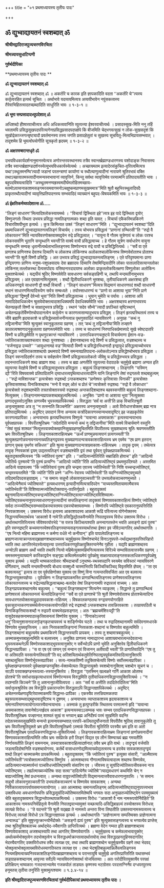 +++
title = "०१ प्रथमाध्यायस्य तृतीयः पादः"

+++


## ॐ द्युभ्वाद्यायतनं स्वशब्दात् ॐ

**श्रीश्रीमद्वादिराजपूज्यचरणविरचिता**

**श्रीमन्न्यायसुधाटिप्पणी**

**गुर्वर्थदीपिका**

**प्रथमाध्यायस्य तृतीयः पादः **

**ॐ द्युभ्वाद्यायतनं स्वशब्दात् ॐ**

ॐ द्युभ्वाद्यायतनं स्वशब्दात् ॐ ॥ अकर्तरि च कारक इति ज्ञापकादिति वदता ‘‘अकर्तरि चे’’त्यस्य कर्तृत्वरहित इत्यर्थ सूचितः । अर्थाभावे यदव्ययमित्यत्र अव्ययीभावेन नपुंसकत्वस्य तैरेवाभिहितत्वादतच्छब्दादिति साधुरिति भावः ॥ १-३-१ ॥

**ॐ भूमा सम्प्रसादादध्युपदेशात् ॐ**

अधिशब्दो हीश्वरवाचीत्यत्र अधि अधिकत्ववानिति व्युत्पत्त्या ईश्वरवाचीत्यर्थः । प्रसादस्सुख-मिति ननु तर्हि भवतामपि प्रसिद्धसुखपदपरित्यागेनाप्रसिद्धप्रसादपदपक्षेपे किं बीजमिति चेद्भगवत्सुखं न लोक-सुखसदृशं किं सुखोद्रेकाज्जगत्सृष्ट्यादौ प्रवर्तमानस्य तस्य जगति प्रसादहेतुतां च सुखस्य सूचयितु-मित्यभिप्रायसम्भवात् । तादृशमेव हि भूमत्वोपयोगीति सूत्रकृतो हृदयम् ॥ १-३-२ ॥

**ॐ अक्षरमम्बरान्तधृते ॐ**

उभयविधकार्यदर्शनानुमानस्येत्यत्र अणोरन्तरवस्थानस्य तत्रैव स्वान्तर्ब्रह्माण्डधारणस्य यशोदाङ्क निवासस्य तत्रैव स्वान्तर्ब्रह्माण्डदर्शनस्येत्युभयविधकार्यस्येत्यर्थः । अच्छायमतम इत्यादेरसंकुचित-वृत्तित्वमित्यत्र यथा‘ऽस्थूलमनण्वि’त्यादौ जडानां परतन्त्राणां कार्याणां च स्थौल्याणुत्वादीनां नारायणे श्रुतिरभावं वक्ति तथाऽच्छायातमस्त्वादीनामन्यस्वभावानां व्यावृत्तिर्न, किन्तु सर्वथा व्यावृत्तिमेव परमात्मनि प्रतिपादयतीति भावः । बहुपदविषयत्वादिति ‘‘अस्थूलमनण्वह्रस्वमदीर्घमलोहितमच्छाय-मतमोऽवाय्वनाकाशमसङ्गमरसमवागमनोऽचक्षुष्कमप्राणमसुखममात्र’’मिति श्रुतौ बहुभिरस्थूलादिपदैः प्राकृतस्थौल्यादीनां व्यावृत्तिप्रतिपादनस्य सम्भवादिदं व्याख्यानं बहुपद-विषयकमिति भावः ॥ १-३-३ ॥

**ॐ ईक्षतिकर्मव्यपदेशात्स ॐ…..**

‘‘लिङ्गं साधारण’’मित्यादिश्लोकस्यायमर्थः । ‘‘विचार्या द्विस्थिता इहे’’त्यत्र इह पादे द्विस्थिता द्वयोर् विष्णुजगतोः स्थिता उभयत्र प्रसिद्धा नामलिङ्गात्मकाः शब्दा इति यावत् । विचार्या एकैकस्मिन्नकिरणे विचारविषयीभूता इत्यर्थः । कुत्र किमित्यत उक्तं ‘‘लिङ्गं साधारण’’मिति । ‘‘द्युभ्वाद्यायतनं स्वशब्दा’’दिति प्रथमाधिकरणे द्युभ्वाद्यायतनत्वलिङ्गं विचार्यम् । तस्य चोभयत्र प्रसिद्धत्वं ‘‘प्राणानां ग्रन्थिरसी’’ति ‘‘रुद्रो वै लोकायतन’’मिति न्यायविवरणोक्तवाक्यद्वयेन रुद्रे प्रसिद्धत्वात् । ‘‘वायुना वै गौतम सूत्रेणायं च लोकः परश्च लोकस्सर्वाणि भूतानि सन्दृब्धानि भवन्ती’ति वाक्ये वायौ प्रसिद्धत्वाच्च । हे गौतम सूत्रेण सर्वाधारेण वायुना सन्दृब्धानि सम्यक् धृतानीत्यर्थलाभाल्लिङ्गस्य विष्णोरन्यत्र रुद्रे वायौ च प्रसिद्धिरित्यर्थः । ‘‘सर्वे वा एते प्राणाश्च प्राणिनश्च देवाश्च दिव्यानि च लोकाश्च लोकिनश्च अलोकाश्चालोकिनश्च विष्णावेवोताश्च प्रोताश्च भवन्ती’’ति श्रुतौ विष्णौ प्रसिद्धिः । अत उभयत्र प्रसिद्धं द्युभ्वाद्यायतनत्वलिङ्गम् । एते परिदृश्यमानाः प्राणा इन्द्रियगणाः प्राणिनः मनुष्य-पशुपक्ष्यादयः देवा ब्रह्मादयः दिव्यानि तेषामिन्द्रियादीनि लोकाः पातालादिसत्यान्तलोका लोकिनस् तल्लोकस्था दैत्यसर्पादयः वसिष्ठनारदादयश्च अलोकाः प्राकृतलोकविलक्षणा विष्णुलोका अलोकिनः मुक्ताश्चेत्यर्थः । यद्यपीयं श्रुतिर् विष्णावेवेति सावधारणा सर्वसङ्ग्रहिणी च, तथापि मन्दमतीनामुभयत्र प्रसिद्धत्वम् । अत एवाज्ञानामित्युक्तम् । शब्दौ द्वितीयाधिकरणे भूमशब्दः, तृतीयाधिकरणे अक्षरशब्द इति अधिकरणद्वये साधारणौ द्वौ शब्दौ विचार्यौ । ‘‘लिङ्गं साधारण’’मित्यत्र विद्यमानं साधारणपदं शब्दौ साधारणौ स्थानं साधारणमित्यादिरूपेण सर्वत्र सम्बध्यते । तयोस्साधारण्यं च ‘‘प्राणो वा आशाया भूया’’निति प्राणे प्रसिद्धत्वा‘‘द्विष्णुर्वै देवेभ्यो भूया’’निति विष्णौ प्रसिद्धत्वाच्च । भूयान् भूमेति च पर्यायः । आशाया अपि नामादिदेवाधिकत्वेन श्रुतावेवोक्तत्वादाशाधिक्यमपि देवाधिक्यमेवेति भावः । अक्षरशब्दस्य क्षरणाभावस्य चेतनप्रकृतौ विष्णौ च साक्षादुभयत्र प्रसिद्धिः । स्थानं ‘सदेव सौम्ये’’त्यादौ प्रपञ्चितं सृष्टिस्थानं, अचेतनप्रकृतेर्विष्णोश्चोपादानत्वेन कर्तृत्वेन च कारणत्वसाम्यादुभयत्र प्रसिद्धम् । लिङ्गं हृत्पद्मस्थितत्वं तस्य च जीवे ब्रह्मणि हृदयाकाशे च प्रसिद्धेस्सार्वजनीनत्वान्न पृथगुपपादितं न्यायविवरणे । अनुग्रहः ‘‘कथं नु तद्विजानीया’’मिति श्रुत्युक्तं स्वानुकूलतया ग्रहणम् । तत् ‘कथं तु तद्विजानीया’मिति तज्ज्ञाने कातरत्वश्रवणादनुकूलतया ग्रहणरूपमेवेति भावः । तस्य च साधारण्यं निरुपाधिकप्रेमास्पदे सुखे स्वेष्टदातरि विष्णौ च प्रसिद्धमेवेति न पृथगुपक्रान्तं न्यायविवरणे । उत्तराधिकरणचतुष्टये विचार्यमाणा ईशान-वज्र-ज्योतिराकाशाख्याश्चत्वार शब्दाः पुनश्शब्दाः । ईशानशब्दस्य रुद्रे विष्णौ च प्रसिद्धत्वात्, वज्रशब्दस्य च ‘‘वर्जनाद्वज्र उच्यते’’ ‘‘आयुधानामहं वज्र’’मित्यादौ विष्णौ च प्रसिद्धेरभिधानादौ इन्द्रायुधे प्रसिद्धत्वाच्चोभयत्र प्रसिद्धता ज्योतिराकाशशब्दयोः प्रथमपादे विष्णौ समन्वयप्रतिपादना-ल्लोकतोऽन्यत्र प्रसिद्धेश्चोभयत्र प्रसिद्धता । लिङ्गं स्वप्नादिदर्शनं तस्य च सर्वज्ञत्वेन विष्णौ प्रसिद्धत्वाल्लोकतो जीवेषु च प्रसिद्धेरुभयत्र प्रसिद्धता । तदनन्तराधिकरणे शब्दः ब्राह्मण शब्दः । तस्य च ब्रह्म अणतीति व्युत्पत्त्या वेदपाठके चतुर्मुखे ब्रह्मणा अण्यत इति व्युत्पत्त्या वेदज्ञेये विष्णौ च प्रसिद्धत्वादुभयत्र प्रसिद्धता । बाहुल्यं लिङ्गशब्दानाम् । लिङ्गानि ‘‘यस्मिन् द्यौ’’रिति विषयवाक्ये प्रतिपादितानि द्य्वाधारत्वपृथिव्याधारत्वादीनि यानि लिङ्गानि तेषां रुद्रगतत्वे शब्दबाहुल्यम् । ‘‘रुद्रो माविशान्तक’’ इत्यत्रोक्तः रुद्रशब्दो ऽन्तकशब्दश्च ‘‘प्राणेश्वरः कृत्तिवासाः पिनाकी’’ इत्यत्रोक्तः कृत्तिवासश्शब्दः पिनाकिशब्दश्च ‘‘मनो वै रुद्रम् ओतं च प्रोतं चे’’त्यत्रोक्तो रुद्रशब्दः ‘‘रुद्रो वै लोकाधार’’ इत्यत्रोक्तो रुद्रशब्दश्चेति तत्रतत्रोक्तास्त्रयो रुद्रशब्दा अन्तकादिशब्दाश्च बहवस्सन्तीति बाहुल्यं लिङ्गशब्दाना-मित्युक्तम् । लिङ्गानामन्यप्रापकशब्दबाहुल्यमित्यर्थः । अनुक्तिः ‘‘प्राणो वा आशाया भूया’’नित्युक्तवा प्राणाद्भूयसोऽनुक्तिः प्राणस्यैव भूयस्त्वप्रापिकेत्यर्थः । विरुद्धता ‘सर्वं वा अत्ती’ति प्राक् विचारितश्रुतौ अत्तृत्वमुक्तवा अत्र तु ‘‘न तत्स्नाति किञ्चनेति’’ अक्षरस्य अननृत्वमुच्यते । अतो विरोधात्तत्रोक्तम् ब्रह्म नात्र प्रतिपाद्यमित्यर्थः । अदृष्टिर् उपादानं विना अन्यस्य कर्त्रादिकारणस्यान्यभावादृष्टिर् इह जडप्रकृतेरेव कारणत्वप्रापिका । अन्वयाभावः हृत्पद्मस्थितस्य विष्णुत्वे ‘‘यावान्वा अयमाकाशः’’ इत्यस्यान्वयाभावः पूर्वपक्षप्रापकः । विपरीतश्रुतिभ्रमः ‘‘तदेतदिति मन्यन्ते कथं नु तद्विजानीया’’मिति वाक्ये विचार्यमाणे वस्तुनि ‘‘तेषां सुखं शाश्वत’’मित्युत्तरवाक्योक्तज्ञानिसुखग्रहणमुचितमिति विपरीतस्य सुखशब्दस्य श्रुतिः श्रवणमस्तीति भ्रमः विपरीतश्रुतिभ्रमः । लिङ्गावकाशराहित्यभ्रमः ‘‘ऊर्ध्वं प्राणमुन्नयत्यपानं प्रत्यगस्यती’’ति श्रुत्युक्तप्राणोन्नयनावनयनाख्यलिङ्गद्वयस्य मुख्यप्राणादन्यत्रावकाशराहित्यस्य भ्रम एवमेव ‘‘एष प्राण इतरान् प्राणान् पृथक् पृथगेव सन्निधत्त’’ इति श्रुत्या मुख्यप्राणादन्यत्राछवकाश-राहित्यभ्रमः । तादृक् द्वयम् । तथेत्यत्र तादृक् निरवकाशं द्वयम् उद्यतत्वलिङ्गं वज्रशब्दश्चेति द्वयं तथा पूर्ववत् पूर्वपक्षप्रापकमित्यर्थः । बहुतादृक्तवमित्यस्य ‘‘किं ज्योतिरयं पुरुष’’ इति । ‘‘आदित्यज्योतिरिति सम्राडिति होवाच’’ इति ‘‘आदित्यो ज्योतिर्यः पुरुषस्ये’’ति पुरुषं प्रत्यग्निः ‘‘आदित्यो ज्योति’’रिति आदित्यज्योतिष्ट्वं प्रथममुपदिश्यते । अस्तमित आदित्ये याज्ञवल्क्य ‘‘किं ज्योतिरेवायं पुरुष इति चन्द्रमा एवास्य ज्योतिर्भवती’’ति निशि यच्चन्द्रज्योतिष्ट्वं, चन्द्रमस्यस्तमिते ‘‘किं ज्योति’’रिति प्रश्ने ‘‘अग्नि-रेवास्य ज्योतिर्भवती’’ति यदग्निज्योतिष्ट्वमुच्यते तदिदमादिपदसङ्ग्राह्यम् । ‘‘स समानः सन्नुभौ लोकावनुसञ्चरती’’ति उभयलोकसञ्चरणमुच्यते । ‘‘आदित्येनैवायं ज्योतिषास्ते’’ इत्यवधारणम् इत्यादीनामित्यत्रादिपदेन ‘‘वाच्यस्तमितायामात्मैवास्य ज्योतिर्भवती’’ति विशिष्यात्मज्योतिष्टोक्तयानु-पपत्तिर्गृह्यते । बहुतादृक्तवं बहूनामादित्यज्योतिष्ट्वचन्द्रज्योतिष्ट्वाग्निज्योतिष्ट्वत्वाग्ज्योतिष्ट्वविशिष्यात्म-ज्योतिष्ट्वकथनानुपपत्त्यवधारणानुपत्त्यादीनां सप्तलिङ्गानां तादृक्तवं विष्णाववकाशराहित्यं विष्णोर् ज्योतिष्ट्वे सर्वदा तज्ज्योतिष्ट्वसम्भवादेकस्यास्तमय एकस्योक्तयसम्भवः । विष्णोरपि ज्योतिष्ट्वे एवकारानुपपत्तिरिति निरवकाशत्वम् । उक्तस्य विरोध इत्यस्य आकाशपदस्य आकाशे रूढिं परित्यज्य योगेनोक्तस्य सिद्धान्त्यभिमतार्थस्य ‘आकाशो वै नामे’ति प्रसिद्धिद्योतकवैनामेति निपातद्वयस्य विरोध उक्तस्य विरोधः । अर्थात्तथागतिरित्यस्य जीवेश्वरयोरभेदे ‘‘स यत्तत्र किञ्चित्पश्यति अनन्वागतस्तेन भवति असङ्गो ह्ययं पुरुष’’ इति स्वप्नद्रष्टरि कथ्यमानस्येश्वरलिङ्गस्याप्यसङ्गत्वस्यार्थात्तथा ईश्वर इव जीवेऽप्यागतिर् अर्थात्तथागतिः । ‘‘एष नित्यो महिमा ब्राह्मणस्य न कर्मणा वर्धते नो कनीयान्’’ इति पापालेपलिङ्गस्य च ब्राह्यणजात्याक्रान्तत्वाद्ब्राह्मणशब्दवाच्यस्य चतुर्मुखस्य विष्णोश्चाभेदं विनाऽनुपपत्ते-रर्थाद्यथानुपपत्तिपरिहारो भवति तथा आगतिरभेदस्येत्यावृत्त्या उत्तराधिकरणपूर्वपक्षयुक्तिरप्यनेनैव गृहीता । यद्यपि ब्राह्मणशब्दस्य अन्योऽपि ब्राह्मण अर्थो भवति तथापि नित्यो महिमेत्युक्तमहिमनित्यत्वस्य विरिञ्चे सम्भावितत्वात्तस्यैव ग्रहणम् । समस्तमनुव्याख्याने कारिकाद्वयेन सङ्गृह्य कथितमेतत्प्रमेयं पूर्वपक्षेषु साक्षात्पादसङ्गतसकलाधिकरणपूर्वपक्षेषु युक्तय इत्यर्थः । यद्यपि भाष्यकाराग्रेसरः श्रीमदाचार्यो ऽनुभाष्य-स्थस्वपदानि स्वयमेव सविस्तरं न्यायविवरणे वर्णितवान्, तथापि मन्दमतीनामपि बोधाय वाक्शुध्यै चास्माभिरपि किञ्चित्किञ्चिद् विवृतमिति ज्ञेयम् । ‘‘ता एव बलवत्यस्तु’’ इत्यत्र ता एव पूर्वपक्षिणोक्त युक्तय एव विष्णुं विना गत्यन्तरविवर्जिता अत एव बलवत्यः सिद्धान्तयुक्तयज्ञेयाः । पूर्वपक्षिणः न लिङ्गप्रापकमस्ति प्राणग्रन्थित्वलिङ्गस्य प्राणेश्वरत्वलिङ्गस्य लोकायतनत्वस्य च रुद्रेऽप्यप्रसिद्धत्वाच्छब्द-बलादेव तेषां लिङ्गानामपि रुद्रपरत्वं वाच्यम् । अतः लिङ्गप्रापकशब्दानामेव बाहुल्यम् । ‘‘बाहुल्यं लिङ्गशब्दाना’’मित्यनेन व्याकृतम् । सिद्धान्ते तु प्राणग्रन्थित्वं प्राणेश्वरत्वं लोकायतनत्वं चेत्यादिलिङ्गानां ‘‘सर्वे वा एते प्राणाश्चे’’ति श्रुतौ विष्णावेवोताश्च प्रोताश्चेत्यादिना सावधारणतयोक्तत्वाद्रुद्रादाववकाश-राहित्यम् । विषकालकण्ठतया रुग्द्रावणयोगरहिते वृकासुरान्तकरणासमर्थत्वेनान्तकत्वयोगरहिते रुद्रे रुद्रशब्दो ऽन्तकशब्दश्च तावन्निरवकाशः । तत्प्रायपठितौ च पिनाकिकृत्तिवासःशब्दौ न रुद्रपरौ वाक्यभेदप्रसङ्गात् । अतः ‘‘ब्रह्मचर्मशिरःपट्टी’’ति वासुदेवसहस्रनामपाठात्कृत्तिवसनत्वं विष्णोरेव युक्तम् । ‘‘पिनाकोऽजगवं धनु’’रित्यनुशासनादजगोृङ्गकृतचापवत्त्वं च शार्ङ्गिण्येव घटते । तथा च रुद्रादिशब्दानामपि सर्वदेवनामधारके विष्णावेव मुख्यवृत्तित्वम् । अतः निरवकाशलिङ्गानां निरवकाश-शब्दानां च विष्णावेव बाहुल्यमिति । लिङ्गशब्दानां बाहुल्यमेव प्रथमाकिरणे सिद्धान्तस्यापि प्रापकम् । तस्य तु शब्दमात्रबाहुल्यम् । अस्माकमुभयबाहुल्यमिति च बलवत्त्वम् । अनुक्तिः प्राणस्य नामाद्यारभ्य आशाख्यभारत्यन्तदेवताभ्यः भूयस्त्वकथनेऽपि विष्णोस्सकाशाद्भूयस्त्वानुक्तेर् न सर्वेभ्योऽपि प्राणो भूमेति अनुक्तिरेव द्वितीयाधिकरणे सिद्धान्तप्रापिका । ‘‘स वा एष एवं पश्यन् एवं मन्वान एवं विजानन् अतीवादी भवती’’ति प्राणातिवादिनि ‘‘एष तु वा अतिवदति यस्सत्येनातिवदती’’ति वद् अतिशयितार्थकतुवेतिनिपातद्वयपूर्वकमतिवादित्वानुक्तिरपि चशब्दसूचिता विष्णोर्भूयस्त्वप्रापिका । सत्य-नामकविष्णौ तदुक्तिश्चेत्यपि विष्णोः सर्वोत्तमत्वप्रापिका । पूर्वपक्षखण्डनावसरे पूर्वपक्षखण्डनयुक्ति-र्वक्तव्येत्यतः सिद्धान्तयुक्तेः स्वशब्देनानुक्तिश् चशब्देन सूचनं च । साऽपि परवाक्खण्डनरूपत्वा-त्तस्यानुक्तिरेव । विरुद्धता ‘‘एतस्मिन् खल्वक्षरे गार्गि आकाश ओतश्च प्रोतश्चे’’ति सर्वाधारप्रकृत्याधारत्वं विष्णोरन्यस्य विरुद्धमिति तृतीयाधिकरणसिद्धान्तयुक्तिरित्यर्थः । ‘‘न तदश्नाति किञ्चने’’ति तु अशनानुपजीवित्वपरा । अतः ‘‘सर्वं वा अत्तीति तददितेरदितित्व’’मिति सर्वात्तृत्वश्रुतिरेव तव विरुद्धेति प्रकारान्तरेण विरुद्धताऽपि सिद्धान्तज्ञापिकेत्यर्थः । अदृष्टिर् अचेतनस्येक्षणादृष्टिरेवास्माकमपि सिद्धान्त-प्रापिका । एकस्यैव तत्तन्नियामकतया बहुरूपत्वसम्भवाद्बहुभावादृष्टिश्च न दूषणम् । अन्वयाभावः व्याप्ताकाशस्य हृदयाकाशस्य च समानपरिमाणत्वायोगात्परस्यैवान्वयाभावः । अस्माकं तु हृत्पुण्डरीके स्थितस्य परमात्मनो हृदि ‘‘यावान्वा अयमाकाशस् तावानेषोऽन्तर्हृदय आकाश’’ इत्यन्वयस्याऽऽसम्यक् भावः सम्भव एतदधिकरणसिद्धान्तप्रापकः । विपरीतश्रुतिभ्रमः यज्ज्ञानात् शाश्वतं सुखं स भगवान् ब्रह्म अनिर्देश्यं परमं सुखमिति वदन्ति तदेतत्स्वरूपसुखमिति मन्यन्ते इत्यन्वयसम्भवात् परपरि-कल्पितदुर्योजनातो विपरीतैव श्रुतिस् तावानुकूलेति तु भ्रमः विपरीतश्रुतियुक्तो भ्रम इति विपरीतश्रुतिभ्रमो ऽस्माकं विपरीता श्रुतिरिति परस्यैव भ्रम इति वा अतो विपरीतश्रुतिभ्रम एतदधिकरणसिद्धान्त-युक्तिरित्यर्थः । लिङ्गावकाशराहित्यभ्रमः लिङ्गानां प्राणोन्नयनादीनां विष्णाववकाशराहित्यमिति तवैव भ्रमः सर्वप्रेरके हरौ लिङ्गं विद्यत एव लीनं विष्ण्वाख्यं ब्रह्म गमयतीति निर्णाययतीति लिङ्गं वामननाम, तस्यात्रावकाशराहित्यादर्शनात् तवैव भ्रम इति वार्थः । तादृग्द्वयं वर्जयति जडत्वादिदोषानिति वज्रशब्दयोगस्य, कर्तर्थे वासाधारणोद्यमित्वाख्योद्यतत्वस्य च हरावेव सावकाशतादृग्द्वयं शब्दो लिङ्गं चास्माकमेव प्रापकमित्यर्थः । बहुतादृक्तवम् ‘‘किं ज्योतिरयं पुरुष’’ इत्युक्त संसारी, ‘‘आत्मैवास्य ज्योतिर्भवती’’त्यत्रोक्तात्मज्योतिश्च विष्णुरेव । आत्मशब्दस्य गौणात्माविषयत्वादात्म शब्दश्च विष्णावेव, आदित्यमारभ्यात्मपर्यन्तं पञ्चविधज्योतिष्ट्वमपि संसारिण एव । जीवस्य तु सूर्यादिज्योतिरूपजीवकस्य नात्र ज्योतिष्ट्वम् । तर्ह्यात्माख्यज्योतिषः सदा सत्वा‘‘दादित्येनैव ज्योतिषे’’त्याद्यवधारणं कथमिति चेन् न बाह्यज्योतिष्षु तेषां प्रधानत्वात् । अन्यथा वाग्रूपज्योतिषोऽपि विद्यमानत्वात्तवैवावधारणानुपपत्तिः । ‘स समानः सन्नुभौ लोकावनुसञ्चरती’ति उभयलोकसञ्चरणं च विष्णावेव सावकाशम् । अन्यथा निर्विकारत्वापरपर्यायसमानत्वायोगात् । अत आत्मशब्दः समानत्वलिङ्गम् आदित्यज्योतिष्ट्वाद्यनुपपत्त्यभाव उक्तविधया अवधारणोपपत्तिः प्रसिद्धसूर्यादिज्योतिष्वस्तमितेष्वपि भगवतः सदा अनुपहतज्योतिष्ट्वेन परममुख्यत्वं चेति बहुतादृक्तवमत्र सिद्धान्तोपस्थापकमित्यर्थः । उक्तस्य विरोधः ‘‘आकाशो वै नाम नामरूपयोर्निर्वहिते’’ति आकाशस्य नामरूपनिर्वहितृत्वे वैनामेति निपातद्वयाभ्यामुक्तं यच्छत्यादि-प्रसिद्धिबाहल्यं तस्योक्तस्य विरोधस् त्वत्पक्षे विरोधः । ‘‘ते यदन्तरे’’ति श्रुतौ यद्ब्रह्म ते नामरूपे अन्तरा विना तिष्ठतीति उक्तस्यानामरूपत्वस्य च विरोधस् त्वत्पक्षे विरोधो ऽत्र सिद्धान्तज्ञापक इत्यर्थः । अर्थात्तथागतिः ‘‘प्राज्ञेनात्मना सम्परिष्वक्तः प्राज्ञेनात्मना अन्वारूढ’’ इति सुषुप्त्युत्क्रान्त्योर्भेदोक्तेः ‘‘असङ्गो ह्ययं पुरुष’’ इति श्रुत्युक्तासङ्गत्वस्य च भगवत्येव प्राप्तेस् तथा श्रुतियुक्तिबलाच्च अर्थाद्भेद-स्यैवागतिः प्राप्तिरित्यर्थः । ब्रह्मणा वेदेन गम्यत इति ब्राह्मणशब्दस्य विष्णावेवाकाशाद् अजशब्दस्यापि तथा आगतिर् विष्णावेवागतिः । चतुर्मुखस्य च कर्मफलाभावायुक्तेर् अर्थात्कर्मभोक्तृत्वेन तदभोक्तृत्वेन च विरुद्धधर्माक्रान्तत्वादर्थात्तयोस् तथा विरुद्धदहनतुहिनवदागतिर् भेदस्यैवागतिर् उक्तविरोधश्च तवैव त्वत्पक्ष एव, तथा तथापि ब्राह्मणशब्देन चतुर्मुखस्यैव ग्रहणे तथा भेदवद् भोक्तृत्वाभोक्तृत्वाख्यविरोधस्यागतिस्तत्र त्वत्पक्ष एव । तथा भेदश्रुतिबाहुल्यान्निर्लेपत्वलिङ्गस्य नित्यमहिमत्वाख्यनिरवकाशलिङ्गोपेतब्राह्मणशब्दस्य च परान्तायुषि चतुर्मुखे अगतिरप्राप्तिरिति यथासम्भवं सङ्ग्राहकशब्दानाम् आवृत्त्या सर्वेऽपि न्यायविवरणोक्तार्था योजयितव्याः । अतः परोदीरितयुक्तयैव परपक्षं प्रतिक्षिपन् भाष्यकारः गजदन्ताभ्यामेव गजकपोलं ताडयतः कृष्णस्य भटाग्रेसरः परदत्ताग्निनैव दग्धपरपुरस्य हनूमतस् तृतीया तनुरिति युक्तमुत्पश्यामः ॥ १.३.४-१४ ॥

**इति श्रीमद्वादिराजपूज्यचरणविरचितायां गुर्वर्थदीपिकायां प्रथमाध्यायस्य तृतीयः पादः ।**

